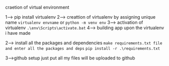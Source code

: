 craetion of virtual environment

1--> pip install virtualenv
2--> creattion of virtualenv by assigning unique name 
`virtualenv envname`
        or
`python -m venv env`
3--> activation of virtualenv
`.\env\Scripts\activate.bat`
4--> building app upon the virtualenv i have made

2--> install all the packages and dependencies
`make requirements.txt file and enter all the packages and deps`
`pip install -r .\requirements.txt`


3-->github setup 
just put all my files will be uploaded to github
